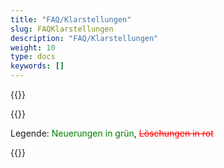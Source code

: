 ```yaml
---
title: "FAQ/Klarstellungen"
slug: FAQKlarstellungen
description: "FAQ/Klarstellungen"
weight: 10
type: docs
keywords: []
---
```


{{<printButton>}}
  
{{<markdown>}}
  
Legende: <font color="green">Neuerungen in grün</font>, <font color="red">~~Löschungen in rot~~</font>


{{</markdown>}}